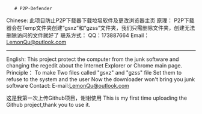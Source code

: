        # P2P-Defender
Chinese:
此项目防止P2P下载器下载垃圾软件及更改浏览器主页
原理：
P2P下载器会在Temp文件夹创建“gsxz”和“gzss”文件夹，我们只需删除文件夹，创建无法删除访问的文件就好了
联系方式：
QQ：173887664
Email：LemonQu@outlook.com


_________________________________________________________________________________________________________________________________________________________________________________________



English:
This project protect the computer from the junk software and changing the regedit about the Internet Explorer or Chrome main page.
Principle：
To make Two files called "gsxz" and "gzss" file
Set them to refuse to the system and the user
Now the downloader won't bring you junk software
Contact:
E-mail:LemonQu@outlook.com 


这是我第一次上传Github项目，谢谢使用
This is my first time uploading the Github project,thank you to use it.

